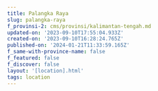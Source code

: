 ```yaml
---
title: Palangka Raya
slug: palangka-raya
f_provinsi-2: cms/provinsi/kalimantan-tengah.md
updated-on: '2023-09-10T17:55:04.933Z'
created-on: '2023-09-10T16:28:24.765Z'
published-on: '2024-01-21T11:33:59.165Z'
f_same-with-province-name: false
f_featured: false
f_discover: false
layout: '[location].html'
tags: location
---
```



